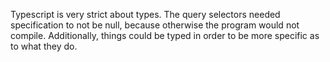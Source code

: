 Typescript is very strict about types. The query selectors needed specification to not be null, because otherwise the program would not compile. Additionally, things could be typed in order to be more specific as to what they do.